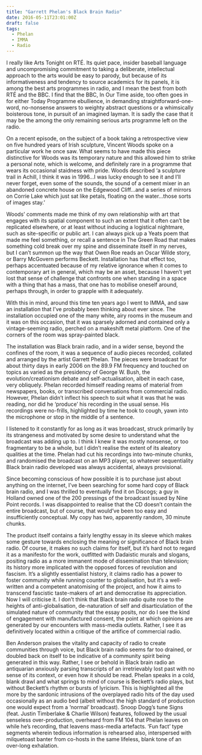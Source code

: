 ```yaml
---
title: "Garrett Phelan's Black Brain Radio"
date: 2016-05-11T23:01:00Z
draft: false
tags:
  - Phelan
  - IMMA
  - Radio
---
```


I really like Arts Tonight on RTÉ. Its quiet pace, insider baseball language and uncompromising commitment to taking a deliberate, intellectual approach to the arts would be easy to parody, but because of its informativeness and tendency to source academics for its panels, it is among the best arts programmes in radio, and I mean the best from both RTÉ and the BBC. I find that the BBC, In Our Time aside, too often goes in for either Today Programme ebullience, in demanding straightforward-one-word, no-nonsense answers to weighty abstract questions or a whimsically boisterous tone, in pursuit of an imagined layman. It is sadly the case that it may be the among the only remaining serious arts programme left on the radio.

On a recent episode, on the subject of a book taking a retrospective view on five hundred years of Irish sculpture, Vincent Woods spoke on a particular work he once saw. What seems to have made this piece distinctive for Woods was its temporary nature and this allowed him to strike a personal note, which is welcome, and definitely rare in a programme that wears its occasional staidness with pride. Woods described ‘a sculpture trail in Achill, I think it was in 1996…I was lucky enough to see it and I’ll never forget, even some of the sounds, the sound of a cement mixer in an abandoned concrete house on the Edgewood Cliff…and a series of mirrors on Corrie Lake which just sat like petals, floating on the water…those sorts of images stay.’

Woods’ comments made me think of my own relationship with art that engages with its spatial component to such an extent that it often can’t be replicated elsewhere, or at least without inducing a logistical nightmare, such as site-specific or public art. I can always pick up a Yeats poem that made me feel something, or recall a sentence in The Green Road that makes something cold break over my spine and disseminate itself in my nerves, but I can’t summon up the way that Owen Roe reads an Oscar Wilde story, or Barry McGovern performs Beckett. Installation has that effect too, perhaps accentuated because of my relative ignorance when it comes to contemporary art in general, which may be an asset, because I haven’t yet lost that sense of challenge that confronts one when standing in a space with a thing that has a mass, that one has to mobilise oneself around, perhaps through, in order to grapple with it adequately.

With this in mind, around this time ten years ago I went to IMMA, and saw an installation that I’ve probably been thinking about ever since. The installation occupied one of the many white, airy rooms in the museum and it was on this occasion, that it was sparsely adorned and contained only a vintage-seeming radio, perched on a makeshift metal platform. One of the corners of the room was spray-painted black.

The installation was Black brain radio, and in a wider sense, beyond the confines of the room, it was a sequence of audio pieces recorded, collated and arranged by the artist Garrett Phelan. The pieces were broadcast for about thirty days in early 2006 on the 89.9 FM frequency and touched on topics as varied as the presidency of George W. Bush, the evolution/creationism debate and self-actualisation, albeit in each case, very obliquely. Phelan recorded himself reading reams of material from newspapers, books, or transcribed conversations from commercial radio. However, Phelan didn’t inflect his speech to suit what it was that he was reading, nor did he ‘produce’ his recording in the usual sense. His recordings were no-frills, highlighted by time he took to cough, yawn into the microphone or stop in the middle of a sentence.

I listened to it constantly for as long as it was broadcast, struck primarily by its strangeness and motivated by some desire to understand what the broadcast was adding up to. I think I knew it was mostly nonsense, or too fragmentary to be a whole, but I didn’t realise the extent of its aleatory qualities at the time. Phelan had cut his recordings into two-minute chunks, and randomised the broadcast on an MP3 player, so whatever sequentiality Black brain radio developed was always accidental, always provisional.

Since becoming conscious of how possible it is to purchase just about anything on the internet, I’ve been searching for some hard copy of Black brain radio, and I was thrilled to eventually find it on Discogs; a guy in Holland owned one of the 200 pressings of the broadcast issued by Nine Point records. I was disappointed to realise that the CD doesn’t contain the entire broadcast, but of course, that would’ve been too easy and insufficiently conceptual. My copy has two, apparently random, 30 minute chunks.

The product itself contains a fairly lengthy essay in its sleeve which makes some gesture towards enclosing the meaning or significance of Black brain radio. Of course, it makes no such claims for itself, but it’s hard not to regard it as a manifesto for the work, outfitted with Dadaistic murals and slogans, positing radio as a more immanent mode of dissemination than television; its history more implicated with the opposed forces of revolution and fascism. It’s a slightly essentialist history, it claims radio has a power to foster community while running counter to globalisation, but it’s a well-written and a competent anatomising of the project, and how it aims to transcend fascistic taste-makers of art and democratise its appreciation. Now I will criticise it. I don’t think that Black brain radio quite rose to the heights of anti-globalisation, de-naturation of self and disarticulation of the simulated nature of community that the essay posits, nor do I see the kind of engagement with manufactured consent, the point at which opinions are generated by our encounters with mass-media outlets. Rather, I see it as definitively located within a critique of the artifice of commercial radio.

Ben Anderson praises the vitality and capacity of radio to create communities through voice, but Black brain radio seems far too drained, or doubled back on itself to be indicative of a community spirit being generated in this way. Rather, I see or behold in Black brain radio an antiquarian anxiously parsing transcripts of an irretrievably lost past with no sense of its context, or even how it should be read. Phelan speaks in a cold, blank drawl and what springs to mind of course is Beckett’s radio plays, but without Beckett’s rhythm or bursts of lyricism. This is highlighted all the more by the sardonic intrusions of the overplayed radio hits of the day used occasionally as an audio bed (albeit without the high standard of production one would expect from a ‘normal’ broadcast). Snoop Dogg’s tune Signs (feat. Justin Timberlake & Charlie Wilson) features, followed by the usual senseless over-production, overheard from FM 104 that Phelan leaves on while he’s recording, that leavens mass-media artefacts. ‘Fun fact’ type segments wherein tedious information is rehearsed also, interspersed with milquetoast banter from co-hosts in the same lifeless, blank tone of an over-long exhalation.